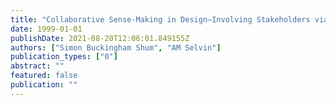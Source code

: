 ```yaml
---
title: "Collaborative Sense-Making in Design–Involving Stakeholders via Representational Morphing"
date: 1999-01-01
publishDate: 2021-08-20T12:06:01.849155Z
authors: ["Simon Buckingham Shum", "AM Selvin"]
publication_types: ["0"]
abstract: ""
featured: false
publication: ""
---
```


